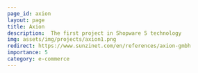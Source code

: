 ```yaml
---
page_id: axion
layout: page
title: Axion
description:  The first project in Shopware 5 technology
img: assets/img/projects/axion1.png
redirect: https://www.sunzinet.com/en/references/axion-gmbh
importance: 5
category: e-commerce
---
```

